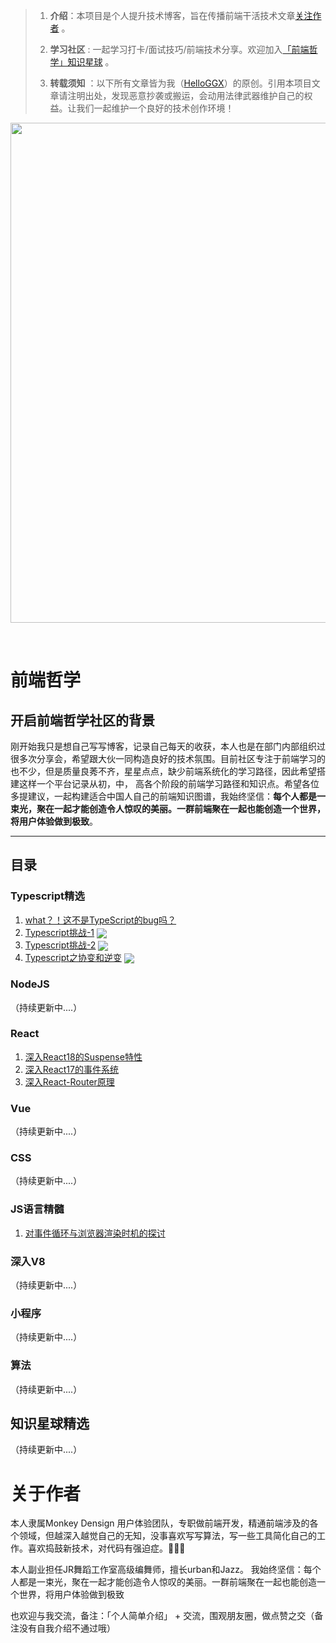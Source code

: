<!-- <meta name="viewport" content="width=device-width, initial-scale=1">
<link rel="stylesheet" href="theme/theme.css" /> -->

> 1. **介绍**：本项目是个人提升技术博客，旨在传播前端干活技术文章[关注作者](#关于作者)
。
> 2. **学习社区** : 一起学习打卡/面试技巧/前端技术分享。欢迎加入[「前端哲学」知识星球](https://t.zsxq.com/aybQRZN) 。
>
> 6. **转载须知** ：以下所有文章皆为我（[HelloGGX](https://github.com/HelloGGX/Front-End-question/blob/master/README.md)）的原创。引用本项目文章请注明出处，发现恶意抄袭或搬运，会动用法律武器维护自己的权益。让我们一起维护一个良好的技术创作环境！


<p align="center">
<a href="#">
  <img src="https://cdn.jsdelivr.net/gh/HelloGGX/Front-End-question@master/pics/banner.png" width="800"/>
</a>
</p>

<p align="center">
  <a href="https://t.zsxq.com/aybQRZN"><img src="https://img.shields.io/badge/%E7%9F%A5%E8%AF%86%E6%98%9F%E7%90%83-%E5%89%8D%E7%AB%AF%E5%93%B2%E5%AD%A6-orange" alt=""></a>
   <a href="#typescript"><img src="https://img.shields.io/badge/%E5%89%8D%E7%AB%AF-TypeScript-blue" alt=""></a>
    <a href="#NodeJS"><img src="https://img.shields.io/badge/%E5%89%8D%E7%AB%AF-NodeJs-green" alt=""></a>
     <a href="#React"><img src="https://img.shields.io/badge/%E5%89%8D%E7%AB%AF-React-blue" alt=""></a>
     <a href="#Vue"><img src="https://img.shields.io/badge/%E5%89%8D%E7%AB%AF-Vue-brightgreen" alt=""></a>
     <a href="#CSS"><img src="https://img.shields.io/badge/%E5%89%8D%E7%AB%AF-CSS-red" alt=""></a>
     <a href="#JS"><img src="https://img.shields.io/badge/%E5%89%8D%E7%AB%AF-JS%E8%AF%AD%E8%A8%80%E7%B2%BE%E9%AB%93-red" alt=""></a>
     <a href="#V8"><img src="https://img.shields.io/badge/%E5%89%8D%E7%AB%AF-%E6%B7%B1%E5%85%A5V8-blueviolet" alt=""></a>
     <a href="#mini"><img src="https://img.shields.io/badge/%E5%89%8D%E7%AB%AF-%E5%B0%8F%E7%A8%8B%E5%BA%8F-green" alt=""></a>
     <a href="#algorithm"><img src="https://img.shields.io/badge/%E5%89%8D%E7%AB%AF-%E7%AE%97%E6%B3%95-9cf" alt=""></a>
     <a href="#planet"><img src="https://img.shields.io/badge/%E5%89%8D%E7%AB%AF-%E7%9F%A5%E8%AF%86%E6%98%9F%E7%90%83%E7%B2%BE%E9%80%89-orange" alt=""></a>
</p>


# 前端哲学

## 开启前端哲学社区的背景

刚开始我只是想自己写写博客，记录自己每天的收获，本人也是在部门内部组织过很多次分享会，希望跟大伙一同构造良好的技术氛围。目前社区专注于前端学习的也不少，但是质量良莠不齐，星星点点，缺少前端系统化的学习路径，因此希望搭建这样一个平台记录从初，中， 高各个阶段的前端学习路径和知识点。希望各位多提建议，一起构建适合中国人自己的前端知识图谱，我始终坚信：**每个人都是一束光，聚在一起才能创造令人惊叹的美丽。一群前端聚在一起也能创造一个世界，将用户体验做到极致**。


---------------------------------------------

## 目录

<a id="typescript"></a>
### Typescript精选
1. [what？！这不是TypeScript的bug吗？](./problems/Typescript/what？！这不是TypeScript的bug吗.md) 
2. [ Typescript挑战-1](./problems/Typescript/typescript挑战1.md) <span style="vertical-align: middle;"><img src="https://img.shields.io/badge/typescript-%E4%B8%AD%E7%BA%A7-blue"/></span>
3. [ Typescript挑战-2](./problems/Typescript/typescript挑战2.md) <span style="vertical-align: middle;"><img src="https://img.shields.io/badge/typescript-%E4%B8%AD%E7%BA%A7-blue"/></span>
4. [ Typescript之协变和逆变](./problems/Typescript/typescript之逆变与协变.md) <span style="vertical-align: middle;"><img src="https://img.shields.io/badge/typescript-%E4%B8%AD%E7%BA%A7-blue"/></span>

<a id="NodeJS"></a>
### NodeJS
（持续更新中....）

<a id="React"></a>
### React
1. [深入React18的Suspense特性](./problems/React/React18-Suspense.md) 
2. [深入React17的事件系统](./problems/React/React-event.md) 
3. [深入React-Router原理](./problems/React/React-router.md) 

<a id="Vue"></a>
### Vue
（持续更新中....）

<a id="CSS"></a>
### CSS
（持续更新中....）


<a id="JS"></a>
### JS语言精髓
1. [​对事件循环与浏览器渲染时机的探讨](./problems/JS/event-loop.md) 

<a id="V8"></a>
### 深入V8
（持续更新中....）

<a id="mini"></a>
### 小程序
（持续更新中....）

<a id="algorithm"></a>
### 算法
（持续更新中....）

<a id="planet"></a>
## 知识星球精选


（持续更新中....）


# 关于作者

本人隶属Monkey Densign 用户体验团队，专职做前端开发，精通前端涉及的各个领域，但越深入越觉自己的无知，没事喜欢写写算法，写一些工具简化自己的工作。喜欢捣鼓新技术，对代码有强迫症。👻👻👻

本人副业担任JR舞蹈工作室高级编舞师，擅长urban和Jazz。
我始终坚信：每个人都是一束光，聚在一起才能创造令人惊叹的美丽。一群前端聚在一起也能创造一个世界，将用户体验做到极致 

也欢迎与我交流，备注：「个人简单介绍」 + 交流，围观朋友圈，做点赞之交（备注没有自我介绍不通过哦）
